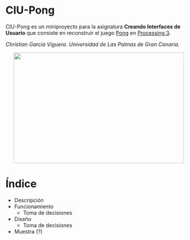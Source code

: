 # CIU-Pong

CIU-Pong es un miniproyecto para la asignatura **Creando Interfaces de Usuario** que consiste en reconstruir el juego [Pong](https://es.wikipedia.org/wiki/Pong) en [Processing 3](https://processing.org/).

*Christian García Viguera. Universidad de Las Palmas de Gran Canaria.*

<p align="center">
  <img width="460" height="300" src="https://github.com/Chgv99/Pong/blob/main/final.gif">
</p>

# Índice
* Descripción
* Funcionamiento
  * Toma de decisiones
* Diseño
  * Toma de decisiones
* Muestra (?)
